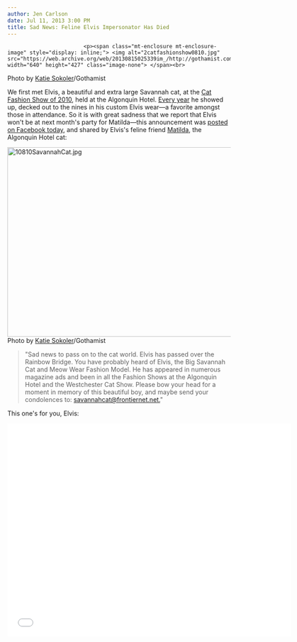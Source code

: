 ```yaml
---
author: Jen Carlson
date: Jul 11, 2013 3:00 PM
title: Sad News: Feline Elvis Impersonator Has Died
---
```



                            
                            
                            
                            <p><span class="mt-enclosure mt-enclosure-image" style="display: inline;"> <img alt="2catfashionshow0810.jpg" src="https://web.archive.org/web/20130815025339im_/http://gothamist.com/attachments/arts_jen/2catfashionshow0810.jpg" width="640" height="427" class="image-none"> </span><br>
<span class="photo_caption">Photo by <a href="https://web.archive.org/web/20130815025339/http://colormekatie.blogspot.com/">Katie Sokoler</a>/Gothamist</span></p>

<p>We first met Elvis, a beautiful and extra large Savannah cat, at the <a href="https://web.archive.org/web/20130815025339/http://gothamist.com/2010/08/12/cat_fashion_show.php#photo-1">Cat Fashion Show of 2010</a>, held at the Algonquin Hotel. <a href="https://web.archive.org/web/20130815025339/http://gothamist.com/tags/catfashionshow">Every year</a> he showed up, decked out to the nines in his custom Elvis wear&#x2014;a favorite amongst those in attendance. So it is with great sadness that we report that Elvis won&apos;t be at next month&apos;s party for Matilda&#x2014;this announcement was <a href="https://web.archive.org/web/20130815025339/https://www.facebook.com/photo.php?fbid=726326990716438&amp;set=a.561893947159744.145379.100000174321818&amp;type=1&amp;theater">posted on Facebook today</a>, and shared by Elvis&apos;s feline friend <a href="https://web.archive.org/web/20130815025339/https://www.facebook.com/permalink.php?story_fbid=10151707461554555&amp;id=51291379554">Matilda</a>, the Algonquin Hotel cat: </p>

<p><span class="mt-enclosure mt-enclosure-image" style="display: inline;"> <img alt="10810SavannahCat.jpg" src="https://web.archive.org/web/20130815025339im_/http://gothamist.com/attachments/arts_jen/10810SavannahCat.jpg" width="640" height="427" class="image-none"> </span><br>
<span class="photo_caption">Photo by <a href="https://web.archive.org/web/20130815025339/http://colormekatie.blogspot.com/">Katie Sokoler</a>/Gothamist</span></p>

<blockquote>&quot;Sad news to pass on to the cat world. Elvis has passed over the Rainbow Bridge. You have probably heard of Elvis, the Big Savannah Cat and Meow Wear Fashion Model. He has appeared in numerous magazine ads and been in all the Fashion Shows at the Algonquin Hotel and the Westchester Cat Show. Please bow your head for a moment in memory of this beautiful boy, and maybe send your condolences to: <a href="https://web.archive.org/web/20130815025339/mailto:savannahcat@frontiernet.net">savannahcat@frontiernet.net.</a>&quot;</blockquote>

<p>This one&apos;s for you, Elvis:</p>

<p><iframe width="640" height="480" src="//web.archive.org/web/20130815025339if_/http://www.youtube.com/embed/WClMVWVMEXc" frameborder="0" allowfullscreen></iframe></p>
                            
                            
                            